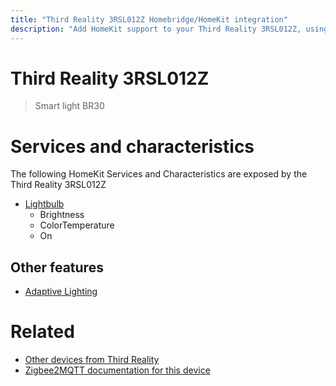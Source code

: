 ```yaml
---
title: "Third Reality 3RSL012Z Homebridge/HomeKit integration"
description: "Add HomeKit support to your Third Reality 3RSL012Z, using Homebridge, Zigbee2MQTT and homebridge-z2m."
---
```

<!---
This file has been GENERATED using src/docgen/docgen.ts
DO NOT EDIT THIS FILE MANUALLY!
-->
# Third Reality 3RSL012Z
> Smart light BR30


# Services and characteristics
The following HomeKit Services and Characteristics are exposed by
the Third Reality 3RSL012Z

* [Lightbulb](../../light.md)
  * Brightness
  * ColorTemperature
  * On


## Other features
* [Adaptive Lighting](../../light.md)


# Related
* [Other devices from Third Reality](../index.md#third_reality)
* [Zigbee2MQTT documentation for this device](https://www.zigbee2mqtt.io/devices/3RSL012Z.html)